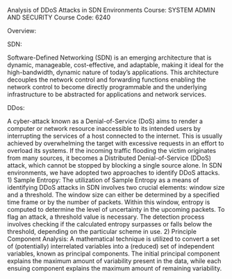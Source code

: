 Analysis of DDoS Attacks in SDN Environments
Course: SYSTEM ADMIN AND SECURITY
Course Code: 6240

Overview:

SDN:



Software-Defined Networking (SDN) is an emerging architecture that is dynamic, manageable, cost-effective, and adaptable, making it ideal for the high-bandwidth, dynamic nature of today’s applications. This architecture decouples the network control and forwarding functions enabling the network control to become directly programmable and the underlying infrastructure to be abstracted for applications and network services.




DDos:

A cyber-attack known as a Denial-of-Service (DoS) aims to render a computer or network resource inaccessible to its intended users by interrupting the services of a host connected to the internet. This is usually achieved by overwhelming the target with excessive requests in an effort to overload its systems. If the incoming traffic flooding the victim originates from many sources, it becomes a Distributed Denial-of-Service (DDoS) attack, which cannot be stopped by blocking a single source alone. In SDN environments, we have adopted two approaches to identify DDoS attacks.
    1) Sample Entropy: The utilization of Sample Entropy as a means of identifying DDoS attacks in SDN involves two crucial elements: window size and a threshold. The window size can either be determined by a specified time frame or by the number of packets. Within this window, entropy is computed to determine the level of uncertainty in the upcoming packets. To flag an attack, a threshold value is necessary. The detection process involves checking if the calculated entropy surpasses or falls below the threshold, depending on the particular scheme in use.
    2) Principle Component Analysis: A mathematical technique is utilized to convert a set of (potentially) interrelated variables into a (reduced) set of independent variables, known as principal components. The initial principal component explains the maximum amount of variability present in the data, while each ensuing component explains the maximum amount of remaining variability.
